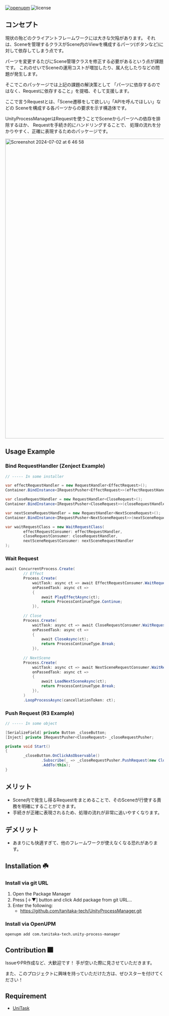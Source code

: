 [![openupm](https://img.shields.io/npm/v/com.tanitaka-tech.unity-process-manager?label=openupm&registry_uri=https://package.openupm.com)](https://openupm.com/packages/com.tanitaka-tech.unity-process-manager/)
![license](https://img.shields.io/github/license/tanitaka-tech/UnityProcessManager)

## コンセプト

現状の殆どのクライアントフレームワークには大きな欠陥があります。
それは、Sceneを管理するクラスがScene内のViewを構成するパーツ(ボタンなど)に対して依存してしまう点です。

パーツを変更するたびにScene管理クラスを修正する必要があるという点が課題です。
これのせいでSceneの運用コストが増加したり、属人化したりなどの問題が発生します。

そこでこのパッケージでは上記の課題の解決策として
「パーツに依存するのではなく、Requestに依存すること」を提唱、そして支援します。

ここで言うRequestとは、「Scene遷移をして欲しい」「APIを呼んでほしい」などの
Sceneを構成する各パーツからの要求を示す構造体です。

UnityProcessManagerはRequestを使うことでSceneからパーツへの依存を排除するほか、
Requestを手続き的にハンドリングすることで、 処理の流れを分かりやすく、正確に表現するためのパッケージです。

<img width="952" alt="Screenshot 2024-07-02 at 6 46 58" src="https://github.com/tanitaka-tech/UnityProcessManager/assets/78785830/4960cbb2-71e3-4662-9d35-ea1f51ba302b">

## Usage Example

### Bind RequestHandler (Zenject Example)
```cs
// ----- In some installer

var effectRequestHandler = new RequestHandler<EffectRequest>();
Container.BindInstance<IRequestPusher<EffectRequest>>(effectRequestHandler);

var closeRequestHandler = new RequestHandler<CloseRequest>();
Container.BindInstance<IRequestPusher<CloseRequest>>(closeRequestHandler);

var nextSceneRequestHandler = new RequestHandler<NextSceneRequest>();
Container.BindInstance<IRequestPusher<NextSceneRequest>>(nextSceneRequestHandler);

var waitRequestClass = new WaitRequestClass(
        effectRequestConsumer: effectRequestHandler,
        closeRequestConsumer: closeRequestHandler,
        nextSceneRequestConsumer: nextSceneRequestHandler
);

```

### Wait Request
```cs
await ConcurrentProcess.Create(  
        // Effect
        Process.Create(  
            waitTask: async ct => await EffectRequestConsumer.WaitRequestAndConsumeAsync(ct),  
            onPassedTask: async ct =>  
            {  
                await PlayEffectAsync(ct);
                return ProcessContinueType.Continue;
            }),
        
        // Close
        Process.Create(  
            waitTask: async ct => await CloseRequestConsumer.WaitRequestAndConsumeAsync(ct),
            onPassedTask: async ct =>  
            {  
                await CloseAsync(ct);
                return ProcessContinueType.Break;
            }), 
        
        // NextScene
        Process.Create(  
            waitTask: async ct => await NextSceneRequestConsumer.WaitRequestAndConsumeAsync(ct),
            onPassedTask: async ct =>  
            {  
                await LoadNextSceneAsync(ct);
                return ProcessContinueType.Break;
            }), 
        )    
        .LoopProcessAsync(cancellationToken: ct);
```

### Push Request (R3 Example)
```cs
// ----- In some object

[SerializeField] private Button _closeButton;
[Inject] private IRequestPusher<CloseRequest> _closeRequestPusher;

private void Start()
{
        _closeButton.OnClickAsObservable()
                .Subscribe(_ => _closeRequestPusher.PushRequest(new CloseRequest()))
                .AddTo(this);
}

```


## メリット
- Scene内で発生し得るRequestをまとめることで、そのSceneが行使する責務を明確にすることができます。
- 手続きが正確に表現されるため、処理の流れが非常に追いやすくなります。

## デメリット
- あまりにも快適すぎて、他のフレームワークが使えなくなる恐れがあります。

## Installation ☘️

### Install via git URL
1. Open the Package Manager
1. Press [＋▼] button and click Add package from git URL...
1. Enter the following:
    - https://github.com/tanitaka-tech/UnityProcessManager.git

### Install via OpenUPM 
```sh
openupm add com.tanitaka-tech.unity-process-manager
```

## Contribution 🎆
IssueやPR作成など、大歓迎です！
手が空いた際に見させていただきます。

また、このプロジェクトに興味を持っていただけた方は、ぜひスターを付けてください！

## Requirement
- [UniTask](https://github.com/Cysharp/UniTask)

